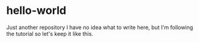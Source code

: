 # hello-world
Just another repository
I have no idea what to write here, but I'm following the tutorial so let's keep it like this.
